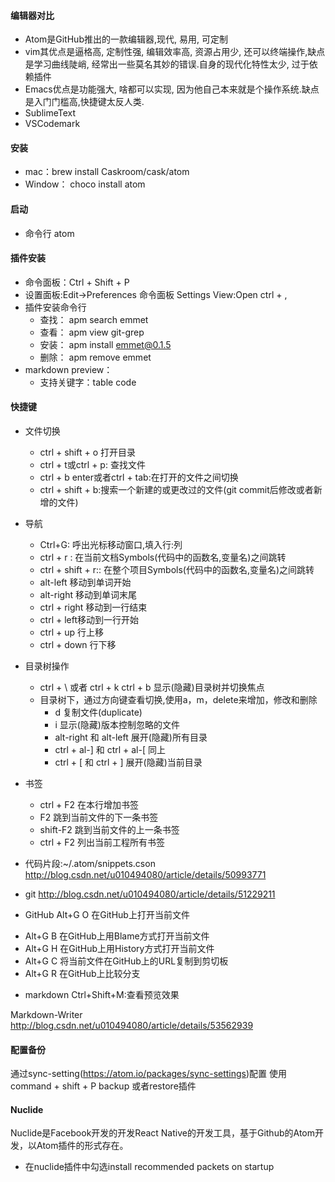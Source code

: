 #### 编辑器对比
- Atom是GitHub推出的一款编辑器,现代, 易用, 可定制
- vim其优点是逼格高, 定制性强, 编辑效率高, 资源占用少, 还可以终端操作,缺点是学习曲线陡峭, 经常出一些莫名其妙的错误.自身的现代化特性太少, 过于依赖插件
- Emacs优点是功能强大, 啥都可以实现, 因为他自己本来就是个操作系统.缺点是入门门槛高,快捷键太反人类.
- SublimeText
- VSCodemark

#### 安装 ####
- mac：brew install Caskroom/cask/atom
- Window： choco install atom

#### 启动 ####
- 命令行 atom

#### 插件安装 ####
- 命令面板：Ctrl + Shift + P
- 设置面板:Edit->Preferences  命令面板 Settings View:Open  ctrl + ,
- 插件安装命令行
  - 查找： apm search emmet
  - 查看： apm view git-grep
  - 安装： apm install emmet@0.1.5
  - 删除： apm remove emmet
- markdown preview：
  - 支持关键字：table code

#### 快捷键 ####
- 文件切换
  - ctrl + shift + o 打开目录
  - ctrl + t或ctrl + p: 查找文件
  - ctrl + b enter或者ctrl + tab:在打开的文件之间切换
  - ctrl + shift + b:搜索一个新建的或更改过的文件(git commit后修改或者新增的文件)

- 导航
  - Ctrl+G: 呼出光标移动窗口,填入行:列
  - ctrl + r : 在当前文档Symbols(代码中的函数名,变量名)之间跳转
  - ctrl + shift + r:: 在整个项目Symbols(代码中的函数名,变量名)之间跳转
  - alt-left 移动到单词开始
  - alt-right 移动到单词末尾
  - ctrl + right 移动到一行结束
  - ctrl + left移动到一行开始
  - ctrl + up 行上移
  - ctrl + down 行下移

- 目录树操作
	- ctrl + \ 或者 ctrl + k ctrl + b 显示(隐藏)目录树并切换焦点
  - 目录树下，通过方向键查看切换,使用a，m，delete来增加，修改和删除
	- d 复制文件(duplicate)
	- i 显示(隐藏)版本控制忽略的文件
	- alt-right 和 alt-left 展开(隐藏)所有目录
	- ctrl + al-] 和 ctrl + al-[ 同上
	- ctrl + [ 和 ctrl + ] 展开(隐藏)当前目录

- 书签
	- ctrl + F2 在本行增加书签
	- F2 跳到当前文件的下一条书签
	- shift-F2 跳到当前文件的上一条书签
	- ctrl + F2 列出当前工程所有书签

- 代码片段:~/.atom/snippets.cson
http://blog.csdn.net/u010494080/article/details/50993771

- git
http://blog.csdn.net/u010494080/article/details/51229211

- GitHub
Alt+G O 在GitHub上打开当前文件
* Alt+G B 在GitHub上用Blame方式打开当前文件
* Alt+G H 在GitHub上用History方式打开当前文件
* Alt+G C 将当前文件在GitHub上的URL复制到剪切板
* Alt+G R 在GitHub上比较分支

- markdown
Ctrl+Shift+M:查看预览效果

Markdown-Writer
http://blog.csdn.net/u010494080/article/details/53562939

#### 配置备份
通过sync-setting(https://atom.io/packages/sync-settings)配置
使用command + shift + P backup 或者restore插件

#### Nuclide
Nuclide是Facebook开发的开发React Native的开发工具，基于Github的Atom开发，以Atom插件的形式存在。
- 在nuclide插件中勾选install recommended packets on startup
